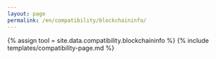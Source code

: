 ```yaml
---
layout: page
permalink: /en/compatibility/blockchaininfo/
---
```

{% assign tool = site.data.compatibility.blockchaininfo %}
{% include templates/compatibility-page.md %}
